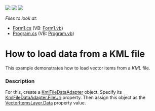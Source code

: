 <!-- default badges list -->
![](https://img.shields.io/endpoint?url=https://codecentral.devexpress.com/api/v1/VersionRange/128576570/16.1.4%2B)
[![](https://img.shields.io/badge/Open_in_DevExpress_Support_Center-FF7200?style=flat-square&logo=DevExpress&logoColor=white)](https://supportcenter.devexpress.com/ticket/details/T140303)
[![](https://img.shields.io/badge/📖_How_to_use_DevExpress_Examples-e9f6fc?style=flat-square)](https://docs.devexpress.com/GeneralInformation/403183)
<!-- default badges end -->
<!-- default file list -->
*Files to look at*:

* [Form1.cs](./CS/WinForms_MapControl_KmlFileDataAdapter/Form1.cs) (VB: [Form1.vb](./VB/WinForms_MapControl_KmlFileDataAdapter/Form1.vb))
* [Program.cs](./CS/WinForms_MapControl_KmlFileDataAdapter/Program.cs) (VB: [Program.vb](./VB/WinForms_MapControl_KmlFileDataAdapter/Program.vb))
<!-- default file list end -->
# How to load data from a KML file


<p>This example demonstrates how to load vector items from a <em>KML </em>file.<em><br /></em></p>


<h3>Description</h3>

For this, create a <a href="https://documentation.devexpress.com/#WindowsForms/clsDevExpressXtraMapKmlFileDataAdaptertopic">KmlFileDataAdapter</a>&nbsp;object. Specify its <a href="https://documentation.devexpress.com/#WindowsForms/DevExpressXtraMapKmlFileDataAdapter_FileUritopic">KmlFileDataAdapter.FileUri</a>&nbsp;property. Then assign this object as the <a href="https://documentation.devexpress.com/#WindowsForms/DevExpressXtraMapVectorItemsLayer_Datatopic">VectorItemsLayer.Data</a>&nbsp;property value.

<br/>



